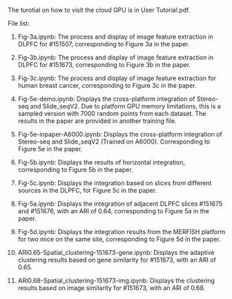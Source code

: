 The turotial on how to visit the cloud GPU is in User Tutorial.pdf.

File list:
1.	Fig-3a.ipynb: The process and display of image feature extraction in DLPFC for #151507, corresponding to Figure 3a in the paper.

2.	Fig-3b.ipynb: The process and display of image feature extraction in DLPFC for #151673, corresponding to Figure 3b in the paper.

3.	Fig-3c.ipynb: The process and display of image feature extraction for human breast cancer, corresponding to Figure 3c in the paper.

4.	Fig-5e-demo.ipynb: Displays the cross-platform integration of Stereo-seq and Slide_seqV2. Due to platform GPU memory limitations, this is a sampled version with 7000 random points from each dataset. The results in the paper are provided in another training file.

5.  Fig-5e-inpaper-A6000.ipynb: Displays the cross-platform integration of Stereo-seq and Slide_seqV2 (Trained on A6000). Corresponding to Figure 5e in the paper.

6.	Fig-5b.ipynb: Displays the results of horizontal integration, corresponding to Figure 5b in the paper.

7.	Fig-5c.ipynb: Displays the integration based on slices from different sources in the DLPFC, for Figure 5c in the paper.

8.	Fig-5a.ipynb: Displays the integration of adjacent DLPFC slices #151675 and #151676, with an ARI of 0.64, corresponding to Figure 5a in the paper.

9.	Fig-5d.ipynb: Displays the integration results from the MERFISH platform for two mice on the same site, corresponding to Figure 5d in the paper.

10.	ARI0.65-Spatial_clustering-151673-gene.ipynb: Displays the adaptive clustering results based on gene similarity for #151673, with an ARI of 0.65.

11.	ARI0.68-Spatial_clustering-151673-img.ipynb: Displays the clustering results based on image similarity for #151673, with an ARI of 0.68.

